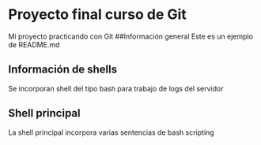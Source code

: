 # Proyecto final curso de Git
Mi proyecto practicando con Git
##Información general
Este es un ejemplo de README.md
## Información de shells
Se incorporan shell del tipo bash para trabajo de logs del servidor
## Shell principal
La shell principal incorpora varias sentencias de bash scripting
